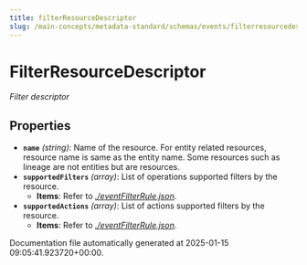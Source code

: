 ```yaml
---
title: filterResourceDescriptor
slug: /main-concepts/metadata-standard/schemas/events/filterresourcedescriptor
---
```


# FilterResourceDescriptor

*Filter descriptor*

## Properties

- **`name`** *(string)*: Name of the resource. For entity related resources, resource name is same as the entity name. Some resources such as lineage are not entities but are resources.
- **`supportedFilters`** *(array)*: List of operations supported filters by the resource.
  - **Items**: Refer to *[./eventFilterRule.json](#eventFilterRule.json)*.
- **`supportedActions`** *(array)*: List of actions supported filters by the resource.
  - **Items**: Refer to *[./eventFilterRule.json](#eventFilterRule.json)*.


Documentation file automatically generated at 2025-01-15 09:05:41.923720+00:00.
